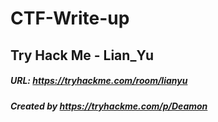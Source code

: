 # CTF-Write-up

## Try Hack Me - Lian_Yu

##### URL: https://tryhackme.com/room/lianyu

##### Created by _https://tryhackme.com/p/Deamon_

